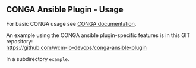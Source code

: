 ## CONGA Ansible Plugin - Usage

For basic CONGA usage see [CONGA documentation][conga-usage].

An example using the CONGA ansible plugin-specific features is in this GIT repository:<br/>
https://github.com/wcm-io-devops/conga-ansible-plugin

In a subdirectory `example`.


[conga-usage]: https://devops.wcm.io/conga/usage.html

